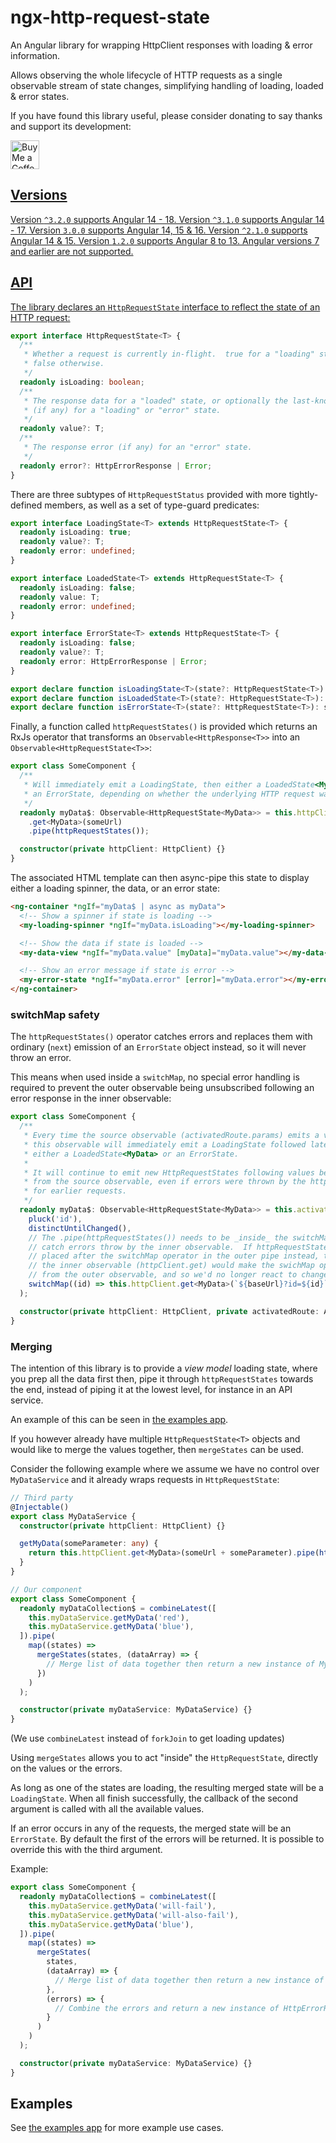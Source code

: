 # ngx-http-request-state

An Angular library for wrapping HttpClient responses with loading & error information.

Allows observing the whole lifecycle of HTTP requests as a single observable stream
of state changes, simplifying handling of loading, loaded & error states.

If you have found this library useful, please consider donating to say thanks and
support its development:

<a href='https://ko-fi.com/daicodes' target='_blank'><img height='35' style='border:0px;height:46px;' src='https://az743702.vo.msecnd.net/cdn/kofi3.png?v=0' border='0' alt='Buy Me a Coffee at ko-fi.com' />

## Versions

Version `^3.2.0` supports Angular 14 - 18.
Version `^3.1.0` supports Angular 14 - 17.
Version `3.0.0` supports Angular 14, 15 & 16.
Version `^2.1.0` supports Angular 14 & 15.
Version `1.2.0` supports Angular 8 to 13.
Angular versions 7 and earlier are not supported.

## API

The library declares an `HttpRequestState` interface to reflect the state of an HTTP
request:

```typescript
export interface HttpRequestState<T> {
  /**
   * Whether a request is currently in-flight.  true for a "loading" state,
   * false otherwise.
   */
  readonly isLoading: boolean;
  /**
   * The response data for a "loaded" state, or optionally the last-known data
   * (if any) for a "loading" or "error" state.
   */
  readonly value?: T;
  /**
   * The response error (if any) for an "error" state.
   */
  readonly error?: HttpErrorResponse | Error;
}
```

There are three subtypes of `HttpRequestStatus` provided with more tightly-defined members,
as well as a set of type-guard predicates:

```typescript
export interface LoadingState<T> extends HttpRequestState<T> {
  readonly isLoading: true;
  readonly value?: T;
  readonly error: undefined;
}

export interface LoadedState<T> extends HttpRequestState<T> {
  readonly isLoading: false;
  readonly value: T;
  readonly error: undefined;
}

export interface ErrorState<T> extends HttpRequestState<T> {
  readonly isLoading: false;
  readonly value?: T;
  readonly error: HttpErrorResponse | Error;
}

export declare function isLoadingState<T>(state?: HttpRequestState<T>): state is LoadingState<T>;
export declare function isLoadedState<T>(state?: HttpRequestState<T>): state is LoadedState<T>;
export declare function isErrorState<T>(state?: HttpRequestState<T>): state is ErrorState<T>;
```

Finally, a function called `httpRequestStates()` is provided which returns an RxJs operator
that transforms an `Observable<HttpResponse<T>>` into an `Observable<HttpRequestState<T>>`:

```typescript
export class SomeComponent {
  /**
   * Will immediately emit a LoadingState, then either a LoadedState<MyData> or
   * an ErrorState, depending on whether the underlying HTTP request was successful.
   */
  readonly myData$: Observable<HttpRequestState<MyData>> = this.httpClient
    .get<MyData>(someUrl)
    .pipe(httpRequestStates());

  constructor(private httpClient: HttpClient) {}
}
```

The associated HTML template can then async-pipe this state to display either a loading
spinner, the data, or an error state:

```html
<ng-container *ngIf="myData$ | async as myData">
  <!-- Show a spinner if state is loading -->
  <my-loading-spinner *ngIf="myData.isLoading"></my-loading-spinner>

  <!-- Show the data if state is loaded -->
  <my-data-view *ngIf="myData.value" [myData]="myData.value"></my-data-view>

  <!-- Show an error message if state is error -->
  <my-error-state *ngIf="myData.error" [error]="myData.error"></my-error-state>
</ng-container>
```

### switchMap safety

The `httpRequestStates()` operator catches errors and replaces them with ordinary (`next`) emission of
an `ErrorState` object instead, so it will never throw an error.

This means when used inside a `switchMap`, no special error handling is required to prevent the outer
observable being unsubscribed following an error response in the inner observable:

```typescript
export class SomeComponent {
  /**
   * Every time the source observable (activatedRoute.params) emits a value,
   * this observable will immediately emit a LoadingState followed later by
   * either a LoadedState<MyData> or an ErrorState.
   *
   * It will continue to emit new HttpRequestStates following values being emitted
   * from the source observable, even if errors were thrown by the http client
   * for earlier requests.
   */
  readonly myData$: Observable<HttpRequestState<MyData>> = this.activatedRoute.params.pipe(
    pluck('id'),
    distinctUntilChanged(),
    // The .pipe(httpRequestStates()) needs to be _inside_ the switchMap so that it can
    // catch errors throw by the inner observable.  If httpRequestStates() was just
    // placed after the switchMap operator in the outer pipe instead, then an error from
    // the inner observable (httpClient.get) would make the swichMap operator unsubcribe
    // from the outer observable, and so we'd no longer react to changes in the route params.
    switchMap((id) => this.httpClient.get<MyData>(`${baseUrl}?id=${id}`).pipe(httpRequestStates()))
  );

  constructor(private httpClient: HttpClient, private activatedRoute: ActivatedRoute) {}
}
```

### Merging

The intention of this library is to provide a _view model_ loading state, where you prep all the data
first then, pipe it through `httpRequestStates` towards the end, instead of piping it at the lowest level,
for instance in an API service.

An example of this can be seen in [the examples app](https://github.com/daiscog/ngx-http-request-state/tree/main/apps/examples/src/app/multiple-data-sources/container/multiple-sources-container.component.ts).

If you however already have multiple `HttpRequestState<T>` objects and would like to merge the values together,
then `mergeStates` can be used.

Consider the following example where we assume we have no control over `MyDataService` and it already wraps requests in `HttpRequestState`:

```typescript
// Third party
@Injectable()
export class MyDataService {
  constructor(private httpClient: HttpClient) {}

  getMyData(someParameter: any) {
    return this.httpClient.get<MyData>(someUrl + someParameter).pipe(httpRequestStates());
  }
}

// Our component
export class SomeComponent {
  readonly myDataCollection$ = combineLatest([
    this.myDataService.getMyData('red'),
    this.myDataService.getMyData('blue'),
  ]).pipe(
    map((states) =>
      mergeStates(states, (dataArray) => {
        // Merge list of data together then return a new instance of MyData
      })
    )
  );

  constructor(private myDataService: MyDataService) {}
}
```

(We use `combineLatest` instead of `forkJoin` to get loading updates)

Using `mergeStates` allows you to act "inside" the `HttpRequestState`, directly on the values or the errors.

As long as one of the states are loading, the resulting merged state will be a `LoadingState`.
When all finish successfully, the callback of the second argument is called with all the available values.

If an error occurs in any of the requests, the merged state will be an `ErrorState`.
By default the first of the errors will be returned.
It is possible to override this with the third argument.

Example:

```typescript
export class SomeComponent {
  readonly myDataCollection$ = combineLatest([
    this.myDataService.getMyData('will-fail'),
    this.myDataService.getMyData('will-also-fail'),
    this.myDataService.getMyData('blue'),
  ]).pipe(
    map((states) =>
      mergeStates(
        states,
        (dataArray) => {
          // Merge list of data together then return a new instance of MyData
        },
        (errors) => {
          // Combine the errors and return a new instance of HttpErrorResponse or Error
        }
      )
    )
  );

  constructor(private myDataService: MyDataService) {}
}
```

## Examples

See [the examples app](https://github.com/daiscog/ngx-http-request-state/tree/main/apps/examples/src/app) for more example use cases.
